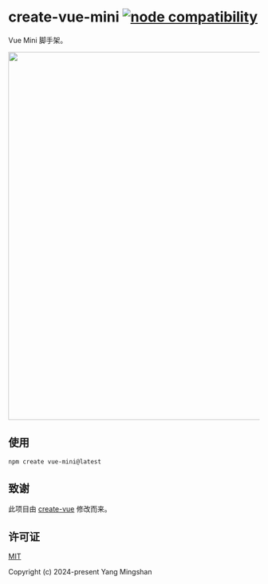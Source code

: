 # create-vue-mini <a href="https://nodejs.org/en/about/previous-releases"><img src="https://img.shields.io/node/v/create-vue-mini" alt="node compatibility"></a>

Vue Mini 脚手架。

<p align="center">
  <img src="https://github.com/vue-mini/create-vue-mini/blob/main/media/screenshot-cli.png?raw=true" width="738">
</p>

## 使用

```bash
npm create vue-mini@latest
```

## 致谢

此项目由 [create-vue](https://github.com/vuejs/create-vue) 修改而来。

## 许可证

[MIT](https://opensource.org/licenses/MIT)

Copyright (c) 2024-present Yang Mingshan
